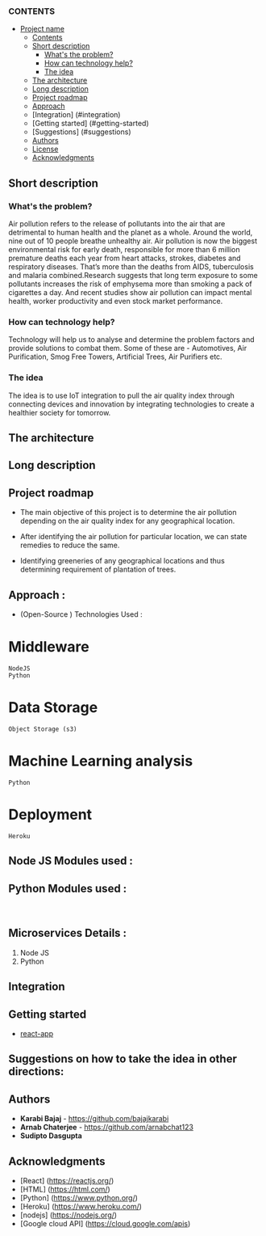 ### CONTENTS

- [Project name](#submission-or-project-name)
  - [Contents](#contents)
  - [Short description](#short-description)
    - [What's the problem?](#whats-the-problem)
    - [How can technology help?](#how-can-technology-help)
    - [The idea](#the-idea)
  - [The architecture](#the-architecture)
  - [Long description](#long-description)
  - [Project roadmap](#project-roadmap)
  - [Approach](#approach)
  - [Integration] (#integration)
  - [Getting started] (#getting-started)
  - [Suggestions] (#suggestions)
  - [Authors](#authors)
  - [License](#license)
  - [Acknowledgments](#acknowledgments)

## Short description

### What's the problem?

Air pollution refers to the release of pollutants into the air that are detrimental to human health and the planet as a whole. Around the world, nine out of 10 people breathe unhealthy air. Air pollution is now the biggest environmental risk for early death, responsible for more than 6 million premature deaths each year from heart attacks, strokes, diabetes and respiratory diseases. That’s more than the deaths from AIDS, tuberculosis and malaria combined.Research suggests that long term exposure to some pollutants increases the risk of emphysema more than smoking a pack of cigarettes a day. And recent studies show air pollution can impact mental health, worker productivity and even stock market performance.

### How can technology help?

Technology will help us to analyse and determine the problem factors and provide solutions to combat them. Some of these are - Automotives, Air Purification, Smog Free Towers, Artificial Trees, Air Purifiers etc.

### The idea
The idea is to use IoT integration to pull the air quality index through connecting devices and innovation by integrating technologies to create a healthier society for tomorrow.

## The architecture


## Long description


## Project roadmap

- The main objective of this project is to determine the air pollution depending on the air quality index for any geographical location.

- After identifying the air pollution for particular location, we can state remedies to reduce the same.

- Identifying greeneries of any geographical locations and thus determining requirement of plantation of trees.

## Approach : 

- (Open-Source ) Technologies Used :
# Middleware
	NodeJS 
	Python 
# Data Storage
	Object Storage (s3)
# Machine Learning analysis
	Python
# Deployment
	Heroku  

## Node JS Modules used :
## Python Modules used :
​
## Microservices Details :
1. Node JS 
2. Python
​
## Integration
<TODO> 



## Getting started

<In this section you add the instructions to run your project on your local machine for development and testing purposes. You can also add instructions on how to deploy the project in production>

- [react-app](./https://github.com/bajajkarabi/greenEarth-React-Node)

## Suggestions on how to take the idea in other directions: 
<todo>

## Authors
- **Karabi Bajaj**  - https://github.com/bajajkarabi
- **Arnab Chaterjee**  - https://github.com/arnabchat123
- **Sudipto Dasgupta** 

## Acknowledgments

- [React] (https://reactjs.org/)
- [HTML] (https://html.com/)
- [Python] (https://www.python.org/)
- [Heroku] (https://www.heroku.com/)
- [nodejs] (https://nodejs.org/)
- [Google cloud API] (https://cloud.google.com/apis)
